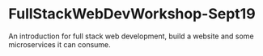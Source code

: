 # FullStackWebDevWorkshop-Sept19
An introduction for full stack web development, build a website and some microservices it can consume.
